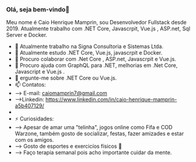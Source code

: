 ### Olá, seja bem-vindo👋

<!--
**caiomamprin/caiomamprin** is a ✨ _special_ ✨ repository because its `README.md` (this file) appears on your GitHub profile. 
-->

Meu nome é Caio Henrique Mamprin, sou Desenvolvedor Fullstack desde 2019. Atualmente trabalho com .NET Core, Javascrpit, Vue.js , ASP.net, Sql Server e Docker.

- 🔭 Atualmente trabalho na Signa Consultoria e Sistemas Ltda.
- 🌱 Atualmente estudo .NET Core, Vue.js, javascrpit e Docker.
- 👯 Procuro colaborar com .Net Core , ASP.net, Javascrpit e Vue.js. 
- 🤔 Procuro ajuda com GraphQL para .NET, melhorias em .Net Core, Javascript e Vue.js .
- 💬 ergunte-me sobre .NET Core ou Vue.js.
- 📫 Contatos:
-  --> E-mail: caiomamprin7@gmail.com
-  -->Linkedin: https://www.linkedin.com/in/caio-henrique-mamprin-a5b407129/
- 
- ⚡ Curiosidades: 
- --> Apesar de amar uma "telinha", jogos online como Fifa e COD Warzone, também gosto de socializar, festas, fazer amizades e estar com os amigos.
- --> Gosto de esportes e exercicíos físicos :muscle:
- --> Faço terapia semanal pois acho importante cuidar da mente.

